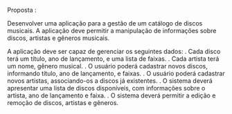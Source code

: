 Proposta : 

Desenvolver uma aplicação para a gestão de um catálogo de discos musicais. A aplicação deve permitir a manipulação de informações sobre discos, artistas e gêneros musicais.

  A aplicação deve ser capaz de gerenciar os seguintes dados:
. Cada disco terá um título, ano de lançamento, e uma lista de faixas.
. Cada artista terá um nome, gênero musical.
. O usuário poderá cadastrar novos discos, informando título, ano de lançamento, e faixas.
. O usuário poderá cadastrar novos artistas, associando-os a discos já existentes.
. O sistema deverá apresentar uma lista de discos disponíveis, com informações sobre o artista, ano de lançamento e faixa.
. O sistema deverá permitir a edição e remoção de discos, artistas e gêneros.
